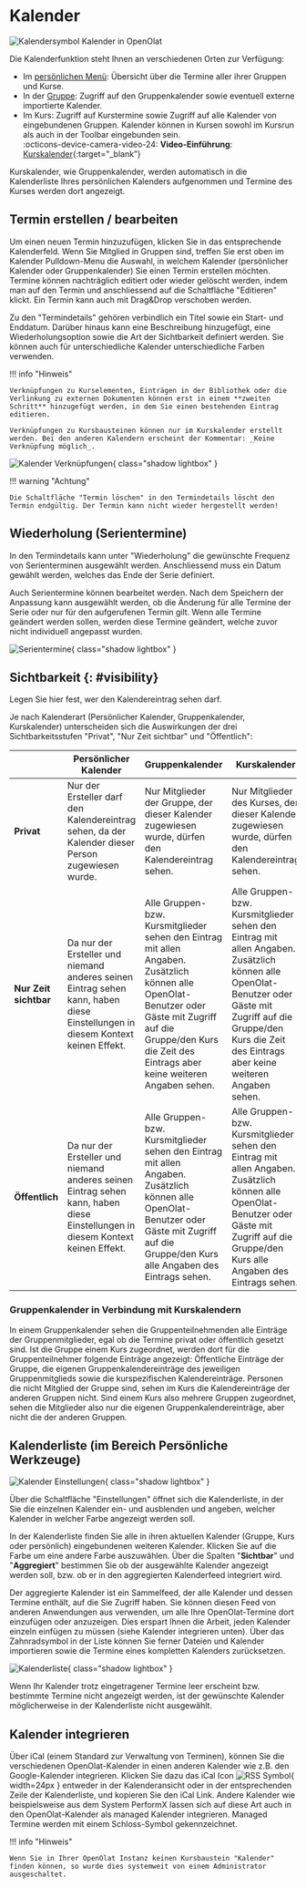 # Kalender

![Kalendersymbol](assets/calendar.png) Kalender in OpenOlat

Die Kalenderfunktion steht Ihnen an verschiedenen Orten zur Verfügung:

* Im [persönlichen Menü](../personal_menu/index.de.md): Übersicht über die Termine aller ihrer Gruppen und Kurse.
* In der [Gruppe](../groups/Using_Group_Tools.de.md): Zugriff auf den Gruppenkalender sowie eventuell externe importierte Kalender.
* Im Kurs: Zugriff auf Kurstermine sowie Zugriff auf alle Kalender von eingebundenen Gruppen. Kalender können in Kursen sowohl im Kursrun als auch in der Toolbar eingebunden sein.<br>:octicons-device-camera-video-24: **Video-Einführung**: [Kurskalender](<https://www.youtube.com/embed/tfx6UCYw8t8>){:target="_blank”} 

Kurskalender, wie Gruppenkalender, werden automatisch in die Kalenderliste Ihres persönlichen Kalenders aufgenommen und Termine des Kurses werden dort angezeigt.

## Termin erstellen / bearbeiten

Um einen neuen Termin hinzuzufügen, klicken Sie in das entsprechende
Kalenderfeld. Wenn Sie Mitglied in Gruppen sind, treffen Sie erst oben im Kalender Pulldown-Menu die Auswahl, in welchem Kalender (persönlicher Kalender oder Gruppenkalender) Sie einen Termin erstellen möchten. Termine können nachträglich editiert oder wieder gelöscht werden, indem man auf den Termin und anschliessend auf die Schaltfläche "Editieren" klickt. Ein Termin kann auch mit Drag&Drop verschoben werden.

Zu den "Termindetails" gehören verbindlich ein Titel sowie ein Start- und Enddatum. Darüber hinaus kann eine Beschreibung hinzugefügt, eine Wiederholungsoption sowie die Art der Sichtbarkeit definiert werden. Sie können auch für unterschiedliche Kalender unterschiedliche Farben verwenden.

!!! info "Hinweis"

    Verknüpfungen zu Kurselementen, Einträgen in der Bibliothek oder die Verlinkung zu externen Dokumenten können erst in einem **zweiten Schritt** hinzugefügt werden, in dem Sie einen bestehenden Eintrag editieren.
    
    Verknüpfungen zu Kursbausteinen können nur im Kurskalender erstellt werden. Bei den anderen Kalendern erscheint der Kommentar: _Keine Verknüpfung möglich_.

![Kalender Verknüpfungen](assets/calendar_verknuepfung_DE.png){ class="shadow lightbox" }

!!! warning "Achtung"

    Die Schaltfläche "Termin löschen" in den Termindetails löscht den Termin endgültig. Der Termin kann nicht wieder hergestellt werden!



## Wiederholung (Serientermine)

In den Termindetails kann unter "Wiederholung" die gewünschte Frequenz von Serienterminen ausgewählt werden. Anschliessend muss ein Datum gewählt werden, welches das Ende der Serie definiert.

Auch Serientermine können bearbeitet werden. Nach dem Speichern der Anpassung kann ausgewählt werden, ob die Änderung für alle Termine der Serie oder nur für den aufgerufenen Termin gilt. Wenn alle Termine geändert werden sollen, werden diese Termine geändert, welche zuvor nicht individuell angepasst wurden.

![Serientermine](assets/serientermine_DE.png){ class="shadow lightbox" }

## Sichtbarkeit {: #visibility}

Legen Sie hier fest, wer den Kalendereintrag sehen darf.

Je nach Kalenderart (Persönlicher Kalender, Gruppenkalender, Kurskalender) unterscheiden sich die Auswirkungen der drei Sichtbarkeitsstufen "Privat", "Nur Zeit sichtbar" und "Öffentlich":

|| Persönlicher Kalender| Gruppenkalender| Kurskalender  
---|---|---|---  
**Privat** | Nur der Ersteller darf den Kalendereintrag sehen, da der Kalender dieser Person zugewiesen wurde.| Nur Mitglieder der Gruppe, der dieser Kalender zugewiesen wurde, dürfen den Kalendereintrag sehen.| Nur Mitglieder des Kurses, der dieser Kalender zugewiesen wurde, dürfen den Kalendereintrag sehen.
**Nur Zeit sichtbar** | Da nur der Ersteller und niemand anderes seinen Eintrag sehen kann, haben diese Einstellungen in diesem Kontext keinen Effekt. | Alle Gruppen- bzw. Kursmitglieder sehen den Eintrag mit allen Angaben. Zusätzlich können alle OpenOlat-Benutzer oder Gäste mit Zugriff auf die Gruppe/den Kurs die Zeit des Eintrags aber keine weiteren Angaben sehen. | Alle Gruppen- bzw. Kursmitglieder sehen den Eintrag mit allen Angaben. Zusätzlich können alle OpenOlat-Benutzer oder Gäste mit Zugriff auf die Gruppe/den Kurs die Zeit des Eintrags aber keine weiteren Angaben sehen.
**Öffentlich** | Da nur der Ersteller und niemand anderes seinen Eintrag sehen kann, haben diese Einstellungen in diesem Kontext keinen Effekt. | Alle Gruppen- bzw. Kursmitglieder sehen den Eintrag mit allen Angaben. Zusätzlich können alle OpenOlat-Benutzer oder Gäste mit Zugriff auf die Gruppe/den Kurs alle Angaben des Eintrags sehen. | Alle Gruppen- bzw. Kursmitglieder sehen den Eintrag mit allen Angaben. Zusätzlich können alle OpenOlat-Benutzer oder Gäste mit Zugriff auf die Gruppe/den Kurs alle Angaben des Eintrags sehen.

### Gruppenkalender in Verbindung mit Kurskalendern

In einem Gruppenkalender sehen die Gruppenteilnehmenden alle Einträge der Gruppenmitglieder, egal ob die Termine privat oder öffentlich gesetzt sind. Ist die Gruppe einem Kurs zugeordnet, werden dort für die Gruppenteilnehmer folgende Einträge angezeigt: Öffentliche Einträge der Gruppe, die eigenen Gruppenkalendereinträge des jeweiligen Gruppenmitglieds sowie die
kurspezifischen Kalendereinträge. Personen die nicht Mitglied der Gruppe sind, sehen im Kurs die Kalendereinträge der anderen Gruppen nicht. Sind einem Kurs also mehrere Gruppen zugeordnet, sehen die Mitglieder also nur die eigenen Gruppenkalendereinträge, aber nicht die der anderen Gruppen.

## Kalenderliste (im Bereich Persönliche Werkzeuge)

![Kalender Einstellungen](assets/Kalender_Einstellungen1.png){ class="shadow lightbox" }

Über die Schaltfläche "Einstellungen" öffnet sich die Kalenderliste, in der Sie die einzelnen Kalender ein- und ausblenden und angeben, welcher Kalender in welcher Farbe angezeigt werden soll.

In der Kalenderliste finden Sie alle in ihren aktuellen Kalender (Gruppe, Kurs oder persönlich) eingebundenen weiteren Kalender. Klicken Sie auf die Farbe um eine andere Farbe auszuwählen. Über die Spalten "**Sichtbar**" und "**Aggregiert**" bestimmen Sie ob der ausgewählte Kalender angezeigt werden soll, bzw. ob er in den aggregierten Kalenderfeed integriert wird.

Der aggregierte Kalender ist ein Sammelfeed, der alle Kalender und dessen Termine enthält, auf die Sie Zugriff haben. Sie können diesen Feed von anderen Anwendungen aus verwenden, um alle Ihre OpenOlat-Termine dort einzufügen oder anzuzeigen. Dies erspart Ihnen die Arbeit, jeden Kalender einzeln einfügen zu müssen (siehe Kalender integrieren unten). Über das Zahnradsymbol in der Liste können Sie ferner Dateien und Kalender importieren sowie die Termine eines kompletten Kalenders zurücksetzen.  

![Kalenderliste](assets/calendar_list.gif){ class="shadow lightbox" }

Wenn Ihr Kalender trotz eingetragener Termine leer erscheint bzw. bestimmte Termine nicht angezeigt werden, ist der gewünschte Kalender möglicherweise in der Kalenderliste nicht ausgewählt.

## Kalender integrieren

Über iCal (einem Standard zur Verwaltung von Terminen), können Sie die verschiedenen OpenOlat-Kalender in einen anderen Kalender wie z.B. den Google-Kalender integrieren. Klicken Sie dazu das iCal Icon
![RSS Symbol](assets/rss.png){ width=24px } entweder in der Kalenderansicht oder in der entsprechenden Zeile der Kalenderliste, und kopieren Sie den iCal Link. Andere Kalender wie beispielsweise aus dem System PerformX lassen sich auf diese Art auch in den OpenOlat-Kalender als managed
Kalender integrieren. Managed Termine werden mit einem Schloss-Symbol gekennzeichnet.

!!! info "Hinweis"

    Wenn Sie in Ihrer OpenOlat Instanz keinen Kursbaustein "Kalender" finden können, so wurde dies systemweit von einem Administrator ausgeschaltet.
